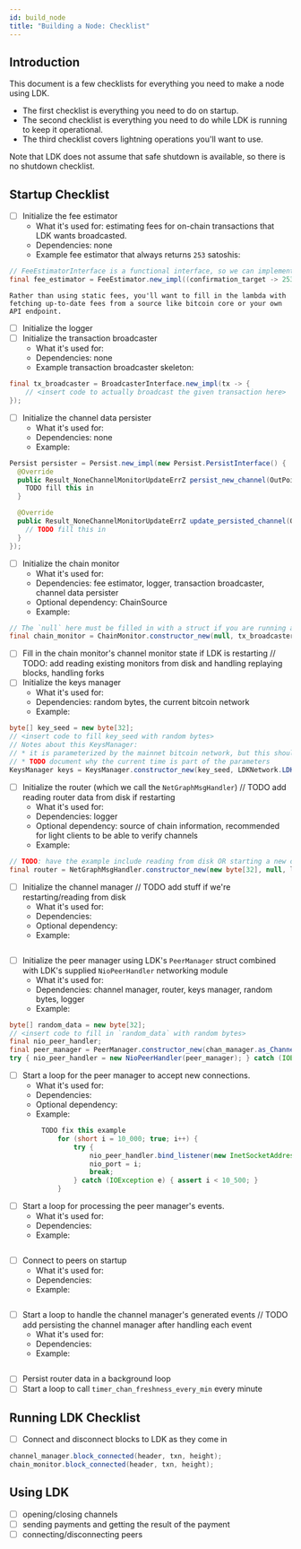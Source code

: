 ```yaml
---
id: build_node
title: "Building a Node: Checklist"
---
```


## Introduction

This document is a few checklists for everything you need to make a node using LDK.

* The first checklist is everything you need to do on startup.
* The second checklist is everything you need to do while LDK is running to keep it operational.
* The third checklist covers lightning operations you'll want to use.

Note that LDK does not assume that safe shutdown is available, so there is no 
shutdown checklist.

## Startup Checklist
- [ ] Initialize the fee estimator
  * What it's used for: estimating fees for on-chain transactions that LDK wants broadcasted.
  * Dependencies: none
  * Example fee estimator that always returns `253` satoshis:
```java
// FeeEstimatorInterface is a functional interface, so we can implement it with a lambda
final fee_estimator = FeeEstimator.new_impl((confirmation_target -> 253));
```
    Rather than using static fees, you'll want to fill in the lambda with fetching up-to-date fees from a source like bitcoin core or your own API endpoint.
- [ ] Initialize the logger
- [ ] Initialize the transaction broadcaster
  * What it's used for: 
  * Dependencies: none
  * Example transaction broadcaster skeleton:
```java
final tx_broadcaster = BroadcasterInterface.new_impl(tx -> {
    // <insert code to actually broadcast the given transaction here>
});
```
- [ ] Initialize the channel data persister
  * What it's used for: 
  * Dependencies: none
  * Example:
```java
Persist persister = Persist.new_impl(new Persist.PersistInterface() {
  @Override
  public Result_NoneChannelMonitorUpdateErrZ persist_new_channel(OutPoint id, ChannelMonitor data) {
    TODO fill this in
  }

  @Override
  public Result_NoneChannelMonitorUpdateErrZ update_persisted_channel(OutPoint id, ChannelMonitorUpdate update, ChannelMonitor data) {
    // TODO fill this in
  }
});
```
- [ ] Initialize the chain monitor
  * What it's used for: 
  * Dependencies: fee estimator, logger, transaction broadcaster, channel data persister
  * Optional dependency: ChainSource
  * Example:
```java
// The `null` here must be filled in with a struct if you are running a light client.
final chain_monitor = ChainMonitor.constructor_new(null, tx_broadcaster, logger, fee_estimator, persister);
```
- [ ] Fill in the chain monitor's channel monitor state if LDK is restarting
// TODO: add reading existing monitors from disk and handling replaying blocks, handling forks
- [ ] Initialize the keys manager
  * What it's used for: 
  * Dependencies: random bytes, the current bitcoin network
  * Example:
```java
byte[] key_seed = new byte[32];
// <insert code to fill key_seed with random bytes>
// Notes about this KeysManager:
// * it is parameterized by the mainnet bitcoin network, but this should be swapped out for testnet or regtest as needed.
// * TODO document why the current time is part of the parameters
KeysManager keys = KeysManager.constructor_new(key_seed, LDKNetwork.LDKNetwork_Bitcoin, System.currentTimeMillis() / 1000, (int) (System.currentTimeMillis() * 1000));
```
- [ ] Initialize the router (which we call the `NetGraphMsgHandler`)
// TODO add reading router data from disk if restarting
    * What it's used for: 
    * Dependencies: logger
    * Optional dependency: source of chain information, recommended for light clients to be able to verify channels
    * Example:
```java
// TODO: have the example include reading from disk OR starting a new one
final router = NetGraphMsgHandler.constructor_new(new byte[32], null, logger);
```
- [ ] Initialize the channel manager
// TODO add stuff if we're restarting/reading from disk
    * What it's used for: 
    * Dependencies: 
    * Optional dependency: 
    * Example:
```java
```
- [ ] Initialize the peer manager using LDK's `PeerManager` struct combined with LDK's supplied `NioPeerHandler` networking module
  * What it's used for: 
  * Dependencies: channel manager, router, keys manager, random bytes, logger
  * Example:
```java
byte[] random_data = new byte[32];
// <insert code to fill in `random_data` with random bytes>
final nio_peer_handler;
final peer_manager = PeerManager.constructor_new(chan_manager.as_ChannelMessageHandler(), router.as_RoutingMessageHandler(), keys_interface.get_node_secret(), random_data, logger);
try { nio_peer_handler = new NioPeerHandler(peer_manager); } catch (IOException e) { assert false; }
```
- [ ] Start a loop for the peer manager to accept new connections.
  * What it's used for: 
  * Dependencies: 
  * Optional dependency: 
  * Example:
```java
        TODO fix this example
            for (short i = 10_000; true; i++) {
                try {
                    nio_peer_handler.bind_listener(new InetSocketAddress("127.0.0.1", i));
                    nio_port = i;
                    break;
                } catch (IOException e) { assert i < 10_500; }
            }
```
- [ ] Start a loop for processing the peer manager's events.
  * What it's used for: 
  * Dependencies: 
  * Example:
```java
```
- [ ] Connect to peers on startup
  * What it's used for: 
  * Dependencies: 
  * Example:
```java
```
- [ ] Start a loop to handle the channel manager's generated events
// TODO add persisting the channel manager after handling each event
    * What it's used for: 
    * Dependencies: 
    * Example:
```java
```
- [ ] Persist router data in a background loop
- [ ] Start a loop to call `timer_chan_freshness_every_min` every minute

## Running LDK Checklist
- [ ] Connect and disconnect blocks to LDK as they come in
```java
channel_manager.block_connected(header, txn, height);
chain_monitor.block_connected(header, txn, height);
```

## Using LDK
- [ ] opening/closing channels
- [ ] sending payments and getting the result of the payment
- [ ] connecting/disconnecting peers
